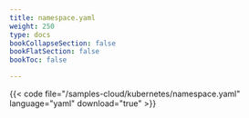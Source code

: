 ```yaml
---
title: namespace.yaml
weight: 250
type: docs
bookCollapseSection: false
bookFlatSection: false
bookToc: false

---
```


{{< code file="/samples-cloud/kubernetes/namespace.yaml" language="yaml" download="true" >}}
